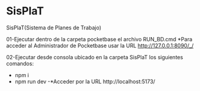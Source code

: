 # SisPlaT
SisPlaT(Sistema de Planes de Trabajo)

01-Ejecutar dentro de la carpeta pocketbase el archivo RUN_BD.cmd
  *Para acceder al Administrador de Pocketbase usar la URL http://127.0.0.1:8090/_/
  
02-Ejecutar desde consola ubicado en la carpeta SisPlaT los siguientes comandos:
  - npm i
  - npm run dev
  -*Acceder por la URL http://localhost:5173/

